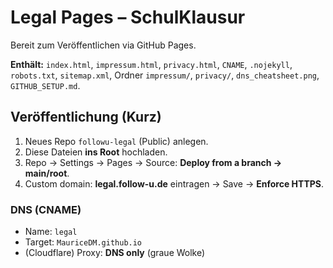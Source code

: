 # Legal Pages – SchulKlausur

Bereit zum Veröffentlichen via GitHub Pages.

**Enthält:** `index.html`, `impressum.html`, `privacy.html`, `CNAME`, `.nojekyll`, `robots.txt`, `sitemap.xml`, Ordner `impressum/`, `privacy/`, `dns_cheatsheet.png`, `GITHUB_SETUP.md`.

## Veröffentlichung (Kurz)
1) Neues Repo `followu-legal` (Public) anlegen.
2) Diese Dateien **ins Root** hochladen.
3) Repo → Settings → Pages → Source: **Deploy from a branch → main/root**.
4) Custom domain: **legal.follow-u.de** eintragen → Save → **Enforce HTTPS**.

### DNS (CNAME)
- Name: `legal`
- Target: `MauriceDM.github.io`
- (Cloudflare) Proxy: **DNS only** (graue Wolke)

